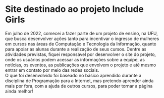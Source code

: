 # Site destinado ao projeto Include Girls

Em julho de 2022, comecei a fazer parte de um projeto de ensino, na UFU, que busca desenvolver ações tanto para incentivar o ingresso de mulheres em cursos nas áreas de Computação e Tecnologia da Informação, quanto para apoiar as alunas durante a realização de seus cursos. 
Dentre as atividades previstas, fiquei responsável por desenvolver o site do projeto, onde os usuários podem acessar as informações sobre a equipe, as notícias, os eventos, as publicações que envolvem o projeto e até mesmo entrar em contato por meio das redes sociais.
<br>
O que foi desenvolvido foi baseado no básico aprendido durante a disciplina de Programação para a Internet, mas pretendo aprender ainda mais por fora, com a ajuda de outros cursos, para poder tornar a página ainda melhor!
